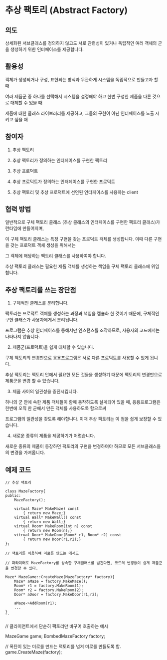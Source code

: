 # 추상 팩토리 (Abstract Factory)  

## 의도  

상세화된 서브클래스를 정의하지 않고도 서로 관련성이 있거나 독립적인 여러 객체의 군을 생성하기 위한 인터페이스를 제공합니다.  

## 활용성  

객체가 생성되거나 구성, 표현되는 방식과 무관하게 시스템을 독립적으로 만들고자 할 때  

여러 제품군 중 하나를 선택해서 시스템을 설정해야 하고 한번 구성한 제품을 다른 것으로 대체할 수 있을 때  

제품에 대한 클래스 라이브러리를 제공하고, 그들의 구현이 아닌 인터페이스를 노출 시키고 싶을 때  

## 참여자  

1. 추상 팩토리  

2. 추상 팩토리가 정의하는 인터페이스를 구현한 팩토리  

3. 추상 프로덕트  

4. 추상 프로덕트가 정의하는 인터페이스를 구현한 프로덕트

5. 추상 팩토리 및 추상 프로덕트에 선언된 인터페이스를 사용하는 client


## 협력 방법  
  
일반적으로 구체 팩토리 클래스 (추상 클래스의 인터페이스를 구현한 팩토리 클래스)가 런타임에 만들어지며,  
  
이 구체 팩토리 클래스는 특정 구현을 갖는 프로덕트 객체를 생성합니다.  이때 다른 구현을 갖는 프로덕트 객체 생성을 위해서는  

그 객체에 해당하는 팩토리 클래스를 사용하여야 합니다.  

추상 팩토리 클래스는 필요한 제품 객체를 생성하는 책임을 구체 팩토리 클래스에 위임합니다.  


## 추상 팩토리를 쓰는 장단점  

1. 구체적인 클래스를 분리합니다.  

팩토리는 프로덕트 객체를 생성하는 과정과 책임을 캡슐화 한 것이기 때문에, 구체적인 구현 클래스가 사용자에게서 분리됩니다.  

프로그램은 추상 인터페이스를 통해서만 인스턴스를 조작하므로, 사용자의 코드에서는 나타나지 않습니다.  


2. 제품군(프로덕트)을 쉽게 대체할 수 있습니다.  

구체 팩토리의 변경만으로 응용프로그램은 서로 다른 프로덕트를 사용할 수 있게 됩니다.  

추상 팩토리는 팩토리 안에서 필요한 모든 것들을 생성하기 때문에 팩토리의 변경만으로 제품군을 변경 할 수 있습니다.  


3. 제품 사이의 일관성을 증진시킵니다.  

하나의 군 안에 속한 제품 객체들이 함께 동작하도록 설계되어 있을 때, 응용프로그램은 한번에 오직 한 군에서 만든 객체를 사용하도록 함으로써  

프로그램의 일관성을 갖도록 해야합니다. 이때 추상 팩토리는 이 점을 쉽게 보장할 수 있습니다.  


4. 새로운 종류의 제품을 제공하기가 어렵습니다.  

새로운 종류의 제품이 등장하면 팩토리의 구현을 변경하여야 하므로 모든 서브클래스들의 변경을 가져옵니다.  


## 예제 코드  

```
// 추상 팩토리

class MazeFactory{
public:
	MazeFactory();

	virtual Maze* MakeMaze) const
		{ return new Maze;}
	virtual Wall* MakeWall() const
		{ return new Wall;}
	virtual Room* MakeRoom(int n) const
		{ return new Room(n);}
	vitrual Door* MakeDoor(Room* r1, Room* r2) const
		{ return new Door(r1,r2);}
};
```
  
```
// 팩토리를 이용하여 미로를 만드는 메서드

// 파라미터로 MazeFactory를 상속한 구체클래스를 넘긴다면, 코드의 변경없이 쉽게 제품군을 변경할 수 있다.

Maze* MazeGame::CreateMaze(MazeFactory* factory){
	Maze* aMaze = factory.MakeMaze();
	Room* r1 = factory.MakeRoom(1);
	Room* r2 = factory.MakeRoom(2);
	Door* aDoor = factory.MakeDoor(r1,r2);

	aMaze->AddRoom(r1);
	...
}
``

```
// 클라이언트에서 단순히 팩토리만 바꾸어 호출하는 예시

MazeGame game;
BombedMazeFactory factory;


// 폭탄이 있는 미로를 만드는 팩토리를 넘겨 미로를 만들도록 함.
game.CreateMaze(factory);
````
